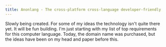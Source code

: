 ```yaml
---
title: Anonlang - The cross-platform cross-language developer-friendly language
---
```

Slowly being created. For some of my ideas the technology isn't quite there yet. It will be fun building. I'm just starting with my list of top requirements for this computer language. Today, the domain name was purchased, but the ideas have been on my head and paper before this.
